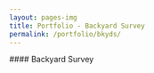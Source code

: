 ```yaml
---
layout: pages-img
title: Portfolio - Backyard Survey
permalink: /portfolio/bkyds/
---
```


[comment]: <> (https://stackoverflow.com/questions/47798971/several-modal-images-on-page)

<meta name="viewport" content="width=device-width, initial-scale=1">
#### Backyard Survey
